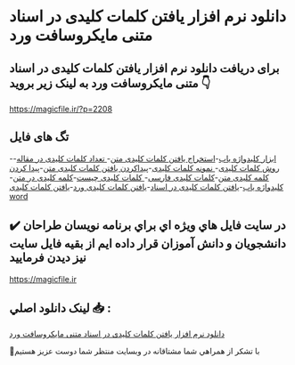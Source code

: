 # دانلود نرم افزار یافتن کلمات کلیدی در اسناد متنی مایکروسافت ورد

## برای دریافت دانلود نرم افزار یافتن کلمات کلیدی در اسناد متنی مایکروسافت ورد به لینک زیر بروید 👇

https://magicfile.ir/?p=2208

## تگ های فایل

-[ابزار کلیدواژه یاب](https://magicfile.ir/product/%d9%86%d8%b1%d9%85-%d8%a7%d9%81%d8%b2%d8%a7-%db%8c%d8%a7%d9%81%d8%aa%d9%86-%da%a9%d9%84%d9%85%d8%a7%d8%aa-%da%a9%d9%84%db%8c%d8%af%db%8c-%d8%af%d8%b1-%d8%a7%d8%b3%d9%86%d8%a7%d8%af-%d9%85%d8%aa%d9%86%db%8c-%d9%85%d8%a7%db%8c%da%a9%d8%b1%d9%88%d8%b3%d8%a7%d9%81%d8%aa-%d9%88%d8%b1%d8%af/)-[استخراج یافتن کلمات کلیدی متن](https://magicfile.ir/product/%d9%86%d8%b1%d9%85-%d8%a7%d9%81%d8%b2%d8%a7-%db%8c%d8%a7%d9%81%d8%aa%d9%86-%da%a9%d9%84%d9%85%d8%a7%d8%aa-%da%a9%d9%84%db%8c%d8%af%db%8c-%d8%af%d8%b1-%d8%a7%d8%b3%d9%86%d8%a7%d8%af-%d9%85%d8%aa%d9%86%db%8c-%d9%85%d8%a7%db%8c%da%a9%d8%b1%d9%88%d8%b3%d8%a7%d9%81%d8%aa-%d9%88%d8%b1%d8%af/)-[ تعداد کلمات کلیدی در مقاله](https://magicfile.ir/product/%d9%86%d8%b1%d9%85-%d8%a7%d9%81%d8%b2%d8%a7-%db%8c%d8%a7%d9%81%d8%aa%d9%86-%da%a9%d9%84%d9%85%d8%a7%d8%aa-%da%a9%d9%84%db%8c%d8%af%db%8c-%d8%af%d8%b1-%d8%a7%d8%b3%d9%86%d8%a7%d8%af-%d9%85%d8%aa%d9%86%db%8c-%d9%85%d8%a7%db%8c%da%a9%d8%b1%d9%88%d8%b3%d8%a7%d9%81%d8%aa-%d9%88%d8%b1%d8%af/)-[ روش کلمات کلیدی](https://magicfile.ir/product/%d9%86%d8%b1%d9%85-%d8%a7%d9%81%d8%b2%d8%a7-%db%8c%d8%a7%d9%81%d8%aa%d9%86-%da%a9%d9%84%d9%85%d8%a7%d8%aa-%da%a9%d9%84%db%8c%d8%af%db%8c-%d8%af%d8%b1-%d8%a7%d8%b3%d9%86%d8%a7%d8%af-%d9%85%d8%aa%d9%86%db%8c-%d9%85%d8%a7%db%8c%da%a9%d8%b1%d9%88%d8%b3%d8%a7%d9%81%d8%aa-%d9%88%d8%b1%d8%af/)-[ نمونه کلمات کلیدی](https://magicfile.ir/product/%d9%86%d8%b1%d9%85-%d8%a7%d9%81%d8%b2%d8%a7-%db%8c%d8%a7%d9%81%d8%aa%d9%86-%da%a9%d9%84%d9%85%d8%a7%d8%aa-%da%a9%d9%84%db%8c%d8%af%db%8c-%d8%af%d8%b1-%d8%a7%d8%b3%d9%86%d8%a7%d8%af-%d9%85%d8%aa%d9%86%db%8c-%d9%85%d8%a7%db%8c%da%a9%d8%b1%d9%88%d8%b3%d8%a7%d9%81%d8%aa-%d9%88%d8%b1%d8%af/)-[پیداکردن یافتن کلمات کلیدی متن](https://magicfile.ir/product/%d9%86%d8%b1%d9%85-%d8%a7%d9%81%d8%b2%d8%a7-%db%8c%d8%a7%d9%81%d8%aa%d9%86-%da%a9%d9%84%d9%85%d8%a7%d8%aa-%da%a9%d9%84%db%8c%d8%af%db%8c-%d8%af%d8%b1-%d8%a7%d8%b3%d9%86%d8%a7%d8%af-%d9%85%d8%aa%d9%86%db%8c-%d9%85%d8%a7%db%8c%da%a9%d8%b1%d9%88%d8%b3%d8%a7%d9%81%d8%aa-%d9%88%d8%b1%d8%af/)-[پیدا کردن کلمه کلیدی متن](https://magicfile.ir/product/%d9%86%d8%b1%d9%85-%d8%a7%d9%81%d8%b2%d8%a7-%db%8c%d8%a7%d9%81%d8%aa%d9%86-%da%a9%d9%84%d9%85%d8%a7%d8%aa-%da%a9%d9%84%db%8c%d8%af%db%8c-%d8%af%d8%b1-%d8%a7%d8%b3%d9%86%d8%a7%d8%af-%d9%85%d8%aa%d9%86%db%8c-%d9%85%d8%a7%db%8c%da%a9%d8%b1%d9%88%d8%b3%d8%a7%d9%81%d8%aa-%d9%88%d8%b1%d8%af/)-[کلمات کلیدی فارسی](https://magicfile.ir/product/%d9%86%d8%b1%d9%85-%d8%a7%d9%81%d8%b2%d8%a7-%db%8c%d8%a7%d9%81%d8%aa%d9%86-%da%a9%d9%84%d9%85%d8%a7%d8%aa-%da%a9%d9%84%db%8c%d8%af%db%8c-%d8%af%d8%b1-%d8%a7%d8%b3%d9%86%d8%a7%d8%af-%d9%85%d8%aa%d9%86%db%8c-%d9%85%d8%a7%db%8c%da%a9%d8%b1%d9%88%d8%b3%d8%a7%d9%81%d8%aa-%d9%88%d8%b1%d8%af/)-[ کلمات کلیدی چیست](https://magicfile.ir/product/%d9%86%d8%b1%d9%85-%d8%a7%d9%81%d8%b2%d8%a7-%db%8c%d8%a7%d9%81%d8%aa%d9%86-%da%a9%d9%84%d9%85%d8%a7%d8%aa-%da%a9%d9%84%db%8c%d8%af%db%8c-%d8%af%d8%b1-%d8%a7%d8%b3%d9%86%d8%a7%d8%af-%d9%85%d8%aa%d9%86%db%8c-%d9%85%d8%a7%db%8c%da%a9%d8%b1%d9%88%d8%b3%d8%a7%d9%81%d8%aa-%d9%88%d8%b1%d8%af/)-[کلمه کلیدی در متن](https://magicfile.ir/product/%d9%86%d8%b1%d9%85-%d8%a7%d9%81%d8%b2%d8%a7-%db%8c%d8%a7%d9%81%d8%aa%d9%86-%da%a9%d9%84%d9%85%d8%a7%d8%aa-%da%a9%d9%84%db%8c%d8%af%db%8c-%d8%af%d8%b1-%d8%a7%d8%b3%d9%86%d8%a7%d8%af-%d9%85%d8%aa%d9%86%db%8c-%d9%85%d8%a7%db%8c%da%a9%d8%b1%d9%88%d8%b3%d8%a7%d9%81%d8%aa-%d9%88%d8%b1%d8%af/)-[کلیدواژه یاب](https://magicfile.ir/product/%d9%86%d8%b1%d9%85-%d8%a7%d9%81%d8%b2%d8%a7-%db%8c%d8%a7%d9%81%d8%aa%d9%86-%da%a9%d9%84%d9%85%d8%a7%d8%aa-%da%a9%d9%84%db%8c%d8%af%db%8c-%d8%af%d8%b1-%d8%a7%d8%b3%d9%86%d8%a7%d8%af-%d9%85%d8%aa%d9%86%db%8c-%d9%85%d8%a7%db%8c%da%a9%d8%b1%d9%88%d8%b3%d8%a7%d9%81%d8%aa-%d9%88%d8%b1%d8%af/)-[یافتن کلمات کلیدی در اسناد](https://magicfile.ir/product/%d9%86%d8%b1%d9%85-%d8%a7%d9%81%d8%b2%d8%a7-%db%8c%d8%a7%d9%81%d8%aa%d9%86-%da%a9%d9%84%d9%85%d8%a7%d8%aa-%da%a9%d9%84%db%8c%d8%af%db%8c-%d8%af%d8%b1-%d8%a7%d8%b3%d9%86%d8%a7%d8%af-%d9%85%d8%aa%d9%86%db%8c-%d9%85%d8%a7%db%8c%da%a9%d8%b1%d9%88%d8%b3%d8%a7%d9%81%d8%aa-%d9%88%d8%b1%d8%af/)-[یافتن کلمات کلیدی ورد](https://magicfile.ir/product/%d9%86%d8%b1%d9%85-%d8%a7%d9%81%d8%b2%d8%a7-%db%8c%d8%a7%d9%81%d8%aa%d9%86-%da%a9%d9%84%d9%85%d8%a7%d8%aa-%da%a9%d9%84%db%8c%d8%af%db%8c-%d8%af%d8%b1-%d8%a7%d8%b3%d9%86%d8%a7%d8%af-%d9%85%d8%aa%d9%86%db%8c-%d9%85%d8%a7%db%8c%da%a9%d8%b1%d9%88%d8%b3%d8%a7%d9%81%d8%aa-%d9%88%d8%b1%d8%af/)-[یافتن کلمات کلیدی word](https://magicfile.ir/product/%d9%86%d8%b1%d9%85-%d8%a7%d9%81%d8%b2%d8%a7-%db%8c%d8%a7%d9%81%d8%aa%d9%86-%da%a9%d9%84%d9%85%d8%a7%d8%aa-%da%a9%d9%84%db%8c%d8%af%db%8c-%d8%af%d8%b1-%d8%a7%d8%b3%d9%86%d8%a7%d8%af-%d9%85%d8%aa%d9%86%db%8c-%d9%85%d8%a7%db%8c%da%a9%d8%b1%d9%88%d8%b3%d8%a7%d9%81%d8%aa-%d9%88%d8%b1%d8%af/)

## ✔️ در سايت فايل هاي ويژه اي براي برنامه نويسان طراحان دانشجويان و دانش آموزان قرار داده ايم از بقيه فايل سايت نيز ديدن فرماييد

https://magicfile.ir


## لينک دانلود اصلي 📥 :

[دانلود نرم افزار یافتن کلمات کلیدی در اسناد متنی مایکروسافت ورد](https://magicfile.ir/product/%d9%86%d8%b1%d9%85-%d8%a7%d9%81%d8%b2%d8%a7-%db%8c%d8%a7%d9%81%d8%aa%d9%86-%da%a9%d9%84%d9%85%d8%a7%d8%aa-%da%a9%d9%84%db%8c%d8%af%db%8c-%d8%af%d8%b1-%d8%a7%d8%b3%d9%86%d8%a7%d8%af-%d9%85%d8%aa%d9%86%db%8c-%d9%85%d8%a7%db%8c%da%a9%d8%b1%d9%88%d8%b3%d8%a7%d9%81%d8%aa-%d9%88%d8%b1%d8%af/) 


🙏با تشکر از همراهي شما مشتاقانه در وبسایت منتظر شما دوست عزیز هستیم

